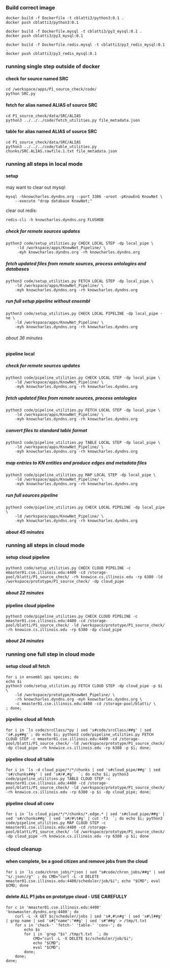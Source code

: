 ### Build correct image
```
docker build -f Dockerfile -t cblatti3/python3:0.1 .
docker push cblatti3/python3:0.1
```

```
docker build -f Dockerfile.mysql -t cblatti3/py3_mysql:0.1 .
docker push cblatti3/py3_mysql:0.1
```

```
docker build -f Dockerfile.redis.mysql -t cblatti3/py3_redis_mysql:0.1 .
docker push cblatti3/py3_redis_mysql:0.1
```


### running single step outside of docker
#### check for source named SRC
```
cd /workspace/apps/P1_source_check/code/
python SRC.py
```

#### fetch for alias named ALIAS of source SRC
```
cd P1_source_check/data/SRC/ALIAS
python3 ../../../code/fetch_utilities.py file_metadata.json
```

#### table for alias named ALIAS of source SRC
```
cd P1_source_check/data/SRC/ALIAS
python3 ../../../code/table_utilities.py chunks/SRC.ALIAS.rawfile.1.txt file_metadata.json
```


### running all steps in local mode
#### setup
may want to 
clear out mysql: 
```
mysql -hknowcharles.dyndns.org --port 3306 -uroot -pKnowEnG KnowNet \
    --execute "drop database KnowNet;"
```
clear out redis: 
```
redis-cli -h knowcharles.dyndns.org FLUSHDB
```
##### check for remote sources updates
```
python3 code/setup_utilities.py CHECK LOCAL STEP -dp local_pipe \
     -ld /workspace/apps/KnowNet_Pipeline/ \
     -myh knowcharles.dyndns.org -rh knowcharles.dyndns.org
```
##### fetch updated files from remote sources, process ontologies and databases
```
python3 code/setup_utilities.py FETCH LOCAL STEP -dp local_pipe \
    -ld /workspace/apps/KnowNet_Pipeline/ \
    -myh knowcharles.dyndns.org -rh knowcharles.dyndns.org
```
##### run full setup pipeline without ensembl
```
python3 code/setup_utilities.py CHECK LOCAL PIPELINE -dp local_pipe -ne \
    -ld /workspace/apps/KnowNet_Pipeline/ \
    -myh knowcharles.dyndns.org -rh knowcharles.dyndns.org
```
###### about 36 minutes

#### pipeline local
##### check for remote sources updates
```
python3 code/pipeline_utilities.py CHECK LOCAL STEP -dp local_pipe \
    -ld /workspace/apps/KnowNet_Pipeline/ \
    -myh knowcharles.dyndns.org -rh knowcharles.dyndns.org
```
##### fetch updated files from remote sources, process ontologies
```
python3 code/pipeline_utilities.py FETCH LOCAL STEP -dp local_pipe \
    -ld /workspace/apps/KnowNet_Pipeline/ \
    -myh knowcharles.dyndns.org -rh knowcharles.dyndns.org
```
##### convert files to standard table format
```
python3 code/pipeline_utilities.py TABLE LOCAL STEP -dp local_pipe \
    -ld /workspace/apps/KnowNet_Pipeline/ \
    -myh knowcharles.dyndns.org -rh knowcharles.dyndns.org
```
##### map entries to KN entities and produce edges and metadata files
```
python3 code/pipeline_utilities.py MAP LOCAL STEP -dp local_pipe \
    -ld /workspace/apps/KnowNet_Pipeline/ \
    -myh knowcharles.dyndns.org -rh knowcharles.dyndns.org
```
##### run full sources pipeline
```
python3 code/pipeline_utilities.py CHECK LOCAL PIPELINE -dp local_pipe \
    -ld /workspace/apps/KnowNet_Pipeline/ \
    -myh knowcharles.dyndns.org -rh knowcharles.dyndns.org
```
##### about 45 minutes


### running all steps in cloud mode
#### setup cloud pipeline
```
python3 code/setup_utilities.py CHECK CLOUD PIPELINE -c mmaster01.cse.illinois.edu:4400 -cd /storage-pool/blatti/P1_source_check/ -rh knowice.cs.illinois.edu -rp 6380 -ld /workspace/prototype/P1_source_check/ -dp cloud_pipe
```
##### about 22 minutes

#### pipeline cloud pipeline
```
python3 code/pipeline_utilities.py CHECK CLOUD PIPELINE -c mmaster01.cse.illinois.edu:4400 -cd /storage-pool/blatti/P1_source_check/ -ld /workspace/prototype/P1_source_check/ -rh knowice.cs.illinois.edu -rp 6380 -dp cloud_pipe
```
##### about 24 minutes


### running one full step in cloud mode
#### setup cloud all fetch
```
for i in ensembl ppi species; do
echo $i
python3 code/setup_utilities.py FETCH CLOUD STEP -dp cloud_pipe -p $i \
    -ld /workspace/prototype/KnowNet_Pipeline/ \
    -rh knowcharles.dyndns.org -myh knowcharles.dyndns.org \
    -c mmaster01.cse.illinois.edu:4400 -cd /storage-pool/blatti/ \
; done;
```

#### pipeline cloud all fetch
```
for i in `ls code/srcClass/*py | sed 's#code/srcClass/##g' | sed 's#.py##g'`; do echo $i; python3 code/pipeline_utilities.py FETCH CLOUD STEP -c mmaster01.cse.illinois.edu:4400 -cd /storage-pool/blatti/P1_source_check/ -ld /workspace/prototype/P1_source_check/ -dp cloud_pipe -rh knowice.cs.illinois.edu -rp 6380 -p $i; done;
```

#### pipeline cloud all table
```
for i in `ls -d cloud_pipe/*/*/chunks | sed 's#cloud_pipe/##g' | sed 's#/chunks##g' | sed 's#/#,#g'  `; do echo $i; python3 code/pipeline_utilities.py TABLE CLOUD STEP -c mmaster01.cse.illinois.edu:4400 -cd /storage-pool/blatti/P1_source_check/ -ld /workspace/prototype/P1_source_check/  -rh knowice.cs.illinois.edu -rp 6380 -p $i -dp cloud_pipe; done;
```

#### pipeline cloud all conv
```
for i in `ls cloud_pipe/*/*/chunks/*.edge.* | sed 's#cloud_pipe/##g' | sed 's#/chunks##g' | sed 's#/#\t#g' | cut -f3  `; do echo $i; python3 code/pipeline_utilities.py MAP CLOUD STEP -c mmaster01.cse.illinois.edu:4400 -cd /storage-pool/blatti/P1_source_check/ -ld /workspace/prototype/P1_source_check/ -dp cloud_pipe -rh knowice.cs.illinois.edu -rp 6380 -p $i; done
```


### cloud cleanup
#### when complete, be a good citizen and remove jobs from the cloud
```
for i in `ls code/chron_jobs/*json | sed "s#code/chron_jobs/##g" | sed "s/.json//g"` ; do CMD="curl -L -X DELETE mmaster01.cse.illinois.edu:4400/scheduler/job/$i"; echo "$CMD"; eval $CMD; done
```

#### delete ALL P1 jobs on prototype cloud - USE CAREFULLY
```
for c in 'mmaster01.cse.illinois.edu:4400' 'knowmaster.dyndns.org:4400'; do
    curl -L -X GET $c/scheduler/jobs | sed 's#,#\n#g' | sed 's#\[##g' | grep name | sed 's#{"name":"##g' | sed 's#"##g' > /tmp/t.txt
    for s in 'check-' 'fetch-' 'table-' 'conv-'; do
        echo $s
        for i in `grep "$s" /tmp/t.txt  `; do
            CMD="curl -L -X DELETE $c/scheduler/job/$i";
            echo "$CMD";
            eval "$CMD";
        done;
    done;
done;
```


